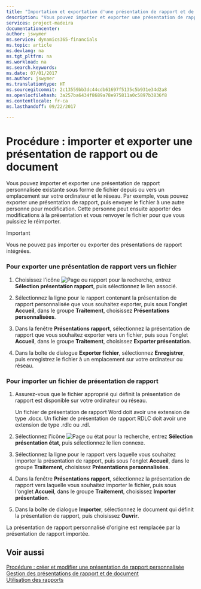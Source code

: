 ```yaml
---
title: "Importation et exportation d'une présentation de rapport et de document | Microsoft Docs"
description: "Vous pouvez importer et exporter une présentation de rapport personnalisée existante sous forme de fichier depuis ou vers un emplacement sur votre ordinateur et le réseau."
services: project-madeira
documentationcenter: 
author: jswymer
ms.service: dynamics365-financials
ms.topic: article
ms.devlang: na
ms.tgt_pltfrm: na
ms.workload: na
ms.search.keywords: 
ms.date: 07/01/2017
ms.author: jswymer
ms.translationtype: HT
ms.sourcegitcommit: 2c13559bb3dc44cdb61697f5135c5b931e34d2a8
ms.openlocfilehash: 3a257ba6434f8689a78e975811a0c5897b3836f8
ms.contentlocale: fr-ca
ms.lasthandoff: 09/22/2017

---
```

# <a name="how-to-import-and-export-a-report-or-document-layout"></a>Procédure : importer et exporter une présentation de rapport ou de document
Vous pouvez importer et exporter une présentation de rapport personnalisée existante sous forme de fichier depuis ou vers un emplacement sur votre ordinateur et le réseau. Par exemple, vous pouvez exporter une présentation de rapport, puis envoyer le fichier à une autre personne pour modification. Cette personne peut ensuite apporter des modifications à la présentation et vous renvoyer le fichier pour que vous puissiez le réimporter.  
  
> [!IMPORTANT]  
>  Vous ne pouvez pas importer ou exporter des présentations de rapport intégrées.  
  
### <a name="to-export-a-report-layout-to-a-file"></a>Pour exporter une présentation de rapport vers un fichier  
  
1.  Choisissez l'icône ![Page ou rapport pour la recherche](media/ui-search/search_small.png "icône Page ou rapport pour la recherche"), entrez **Sélection présentation rapport**, puis sélectionnez le lien associé.  
  
2.  Sélectionnez la ligne pour le rapport contenant la présentation de rapport personnalisée que vous souhaitez exporter, puis sous l'onglet **Accueil**, dans le groupe **Traitement**, choisissez **Présentations personnalisées**.  
  
3.  Dans la fenêtre **Présentations rapport**, sélectionnez la présentation de rapport que vous souhaitez exporter vers un fichier, puis sous l'onglet **Accueil**, dans le groupe **Traitement**, choisissez **Exporter présentation**.  
  
4.  Dans la boîte de dialogue **Exporter fichier**, sélectionnez **Enregistrer**, puis enregistrez le fichier à un emplacement sur votre ordinateur ou réseau.  
  
### <a name="to-import-a-report-layout-file"></a>Pour importer un fichier de présentation de rapport  
  
1.  Assurez-vous que le fichier approprié qui définit la présentation de rapport est disponible sur votre ordinateur ou réseau.  
  
     Un fichier de présentation de rapport Word doit avoir une extension de type .docx. Un fichier de présentation de rapport RDLC doit avoir une extension de type .rdlc ou .rdl.  
  
2.  Sélectionnez l'icône ![Page ou état pour la recherche](media/ui-search/search_small.png "Page ou état pour la recherche"), entrez **Sélection présentation état**, puis sélectionnez le lien connexe.  
  
3.  Sélectionnez la ligne pour le rapport vers laquelle vous souhaitez importer la présentation de rapport, puis sous l'onglet **Accueil**, dans le groupe **Traitement**, choisissez **Présentations personnalisées**.  
  
4.  Dans la fenêtre **Présentations rapport**, sélectionnez la présentation de rapport vers laquelle vous souhaitez importer le fichier, puis sous l'onglet **Accueil**, dans le groupe **Traitement**, choisissez **Importer présentation**.  
  
5.  Dans la boîte de dialogue **Importer**, sélectionnez le document qui définit la présentation de rapport, puis choisissez **Ouvrir**.  
  
 La présentation de rapport personnalisé d'origine est remplacée par la présentation de rapport importée.  
  
## <a name="see-also"></a>Voir aussi  
 [Procédure : créer et modifier une présentation de rapport personnalisée](ui-how-create-custom-report-layout.md)   
 [Gestion des présentations de rapport et de document](ui-manage-report-layouts.md)  
 [Utilisation des rapports](ui-work-report.md)    
